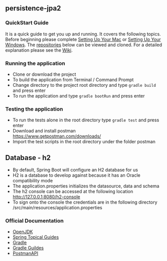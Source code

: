 ## persistence-jpa2

### QuickStart Guide
It is a quick guide to get you up and running. It covers the following topics. Before beginning please complete [Setting Up Your Mac](https://github.com/morrisoncm/documentation/wiki/Setting-Up-Your-Mac) or [Setting Up Your Windows](https://github.com/morrisoncm/documentation/wiki/Setting-Up-Your-Windows). The [repositories](https://github.com/morrisoncm?tab=repositories) below can be viewed and cloned. For a detailed explanation please see the [Wiki](https://github.com/morrisoncm/documentation/wiki).

### Running the application

- Clone or download the project
- To build the application from Terminal / Command Prompt
- Change directory to the project root directory and type `gradle build` and press enter
- To run the application and type `gradle bootRun` and press enter

### Testing the application

- To run the tests alone in the root directory type `gradle test` and press enter
- Download and install postman <https://www.getpostman.com/downloads/>
- Import the test scripts in the root directory under the folder postman

## Database - h2

- By default, Spring Boot will configure an H2 database for us
- H2 is a database to develop against because it has an Oracle compatibility mode
- The application.properties initializes the datasource, data and schema
- The h2 console can be accessed at the following location http://127.0.0.1:8080/h2-console
- To sign onto the console the credentials are in the following directory
  /src/main/resources/application.properties

### Official Documentation

- [OpenJDK](https://openjdk.org/install/)
- [Spring Topical Guides](https://spring.io/guides#topical-guides)
- [Gradle](https://gradle.org/install/)
- [Gradle Guildes](https://gradle.org/guides/)
- [PostmanAPI](https://gradle.org/install/)

